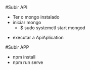 #Subir API
- Ter o mongo instalado
-   iniciar mongo 
    - $ sudo systemctl start mongod
* executar a ApiAplication

#Subir APP
* npm install
* npm run serve